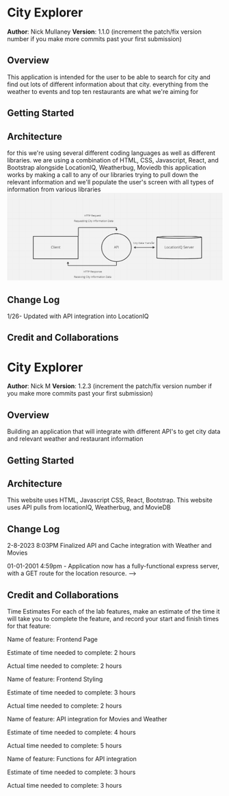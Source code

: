 # City Explorer

**Author**: Nick Mullaney
**Version**: 1.1.0 (increment the patch/fix version number if you make more commits past your first submission)

## Overview
This application is intended for the user to be able to search for city and find out lots of different information about that city. everything from the weather to events and top ten restaurants are what we're aiming for

## Getting Started
<!-- What are the steps that a user must take in order to build this app on their own machine and get it running? -->

## Architecture
for this we're using several different coding languages as well as different libraries. we are using a combination of HTML, CSS, Javascript, React, and Bootstrap alongside LocationIQ, Weatherbug, Moviedb this application works by making a call to any of our libraries trying to pull down the relevant information and we'll populate the user's screen with all types of information from various libraries
![Alt text](src/img/part%201.png)

## Change Log
1/26- Updated with API integration into LocationIQ

## Credit and Collaborations


# City Explorer

**Author**: Nick M
**Version**: 1.2.3 (increment the patch/fix version number if you make more commits past your first submission)

## Overview
Building an application that will integrate with different API's to get city data and relevant weather and restaurant information 

## Getting Started
<!-- What are the steps that a user must take in order to build this app on their own machine and get it running? -->

## Architecture
This website uses HTML, Javascript CSS, React, Bootstrap.
This website uses API pulls from locationIQ, Weatherbug, and MovieDB

## Change Log
2-8-2023 8:03PM Finalized API and Cache integration with Weather and Movies

01-01-2001 4:59pm - Application now has a fully-functional express server, with a GET route for the location resource. -->

## Credit and Collaborations
<!-- Give credit (and a link) to other people or resources that helped you build this application. -->
Time Estimates
For each of the lab features, make an estimate of the time it will take you to complete the feature, and record your start and finish times for that feature:

Name of feature: Frontend Page

Estimate of time needed to complete: 2 hours

Actual time needed to complete: 2 hours


Name of feature: Frontend Styling

Estimate of time needed to complete: 3 hours

Actual time needed to complete: 2 hours


Name of feature: API integration for Movies and Weather

Estimate of time needed to complete: 4 hours

Actual time needed to complete: 5 hours


Name of feature: Functions for API integration

Estimate of time needed to complete: 3 hours

Actual time needed to complete: 3 hours